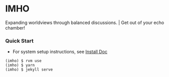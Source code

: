 # IMHO

Expanding worldviews through balanced discussions. | Get out of your echo chamber!

### Quick Start

- For system setup instructions, see [Install Doc](./docs/install.md)

```
(imho) $ rvm use
(imho) $ yarn
(imho) $ jekyll serve
```
